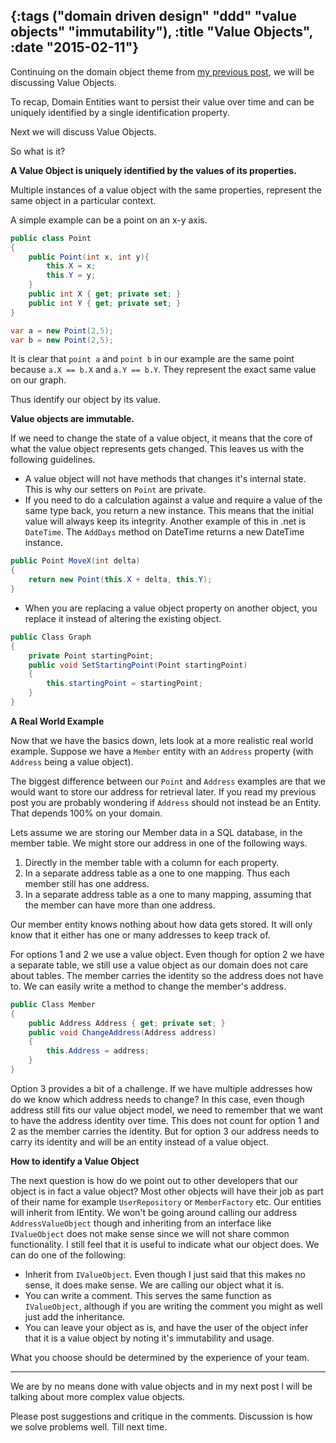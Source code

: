 {:tags ("domain driven design" "ddd" "value objects" "immutability"), :title "Value Objects", :date "2015-02-11"}
-----
Continuing on the domain object theme from [my previous post](http://sneakycode.net/entity-is-for-identity/), we will be discussing Value Objects.

To recap, Domain Entities want to persist their value over time and can be uniquely identified by a single identification property.

Next we will discuss Value Objects. 

So what is it?

**A Value Object is uniquely identified by the values of its properties.** 

Multiple instances of a value object with the same properties, represent the same object in a particular context.

A simple example can be a point on an x-y axis.

```csharp
public class Point
{
	public Point(int x, int y){
		this.X = x;
		this.Y = y;
	}
    public int X { get; private set; }
	public int Y { get; private set; }
}

var a = new Point(2,5);
var b = new Point(2,5);
```

It is clear that `point a` and `point b` in our example are the same point because `a.X == b.X` and `a.Y == b.Y`. They represent the exact same value on our graph.

Thus identify our object by its value.

**Value objects are immutable.**

If we need to change the state of a value object, it means that the core of what the value object represents gets changed. This leaves us with the following guidelines.

* A value object will not have methods that changes it's internal state. This is why our setters on `Point` are private.
* If you need to do a calculation against a value and require a value of the same type back, you return a new instance. This means that the initial value will always keep its   integrity. Another example of this in .net is `DateTime`. The   `AddDays` method on DateTime returns a new DateTime instance. 
```csharp
public Point MoveX(int delta)
{
    return new Point(this.X + delta, this.Y);
}
```

* When you are replacing a value object property on another object, you replace it instead of altering the existing object. 
```csharp
public Class Graph 
{
	private Point startingPoint;
	public void SetStartingPoint(Point startingPoint)
	{
		this.startingPoint = startingPoint;
	}
}
```

**A Real World Example**

Now that we have the basics down, lets look at a more realistic real world example. Suppose we have a `Member` entity with an `Address` property (with `Address` being a value object).

The biggest difference between our `Point` and `Address` examples are that we would want to store our address for retrieval later. If you read my previous post you are probably wondering if `Address` should not instead be an Entity. That depends 100% on your domain.

Lets assume we are storing our Member data in a SQL database, in the member table. We might store our address in one of the following ways.

1. Directly in the member table with a column for each property.
2. In a separate address table as a one to one mapping. Thus each member still has one address.
3. In a separate address table as a one to many mapping, assuming that the member can have more than one address.

Our member entity knows nothing about how data gets stored. It will only know that it either has one or many addresses to keep track of.

For options 1 and 2 we use a value object. Even though for option 2 we have a separate table, we still use a value object as our domain does not care about tables. The member carries the identity so the address does not have to. We can easily write a method to change the member's address.


```csharp
public Class Member 
{
	public Address Address { get; private set; }
	public void ChangeAddress(Address address)
	{
		this.Address = address;
	}
}
```

Option 3 provides a bit of a challenge. If we have multiple addresses how do we know which address needs to change? In this case, even though address still fits our value object model, we need to remember that we want to have the address identity over time. This does not count for option 1 and 2 as the member carries the identity. But for option 3 our address needs to carry its identity and will be an entity instead of a value object.

**How to identify a Value Object**

The next question is how do we point out to other developers that our object is in fact a value object? Most other objects will have their job as part of their name for example `UserRepository` or `MemberFactory` etc. Our entities will inherit from IEntity. We won't be going around calling our address `AddressValueObject` though and inheriting from an interface like `IValueObject` does not make sense since we will not share common functionality. I still feel that it is useful to indicate what our object does. We can do one of the following:

* Inherit from `IValueObject`. Even though I just said that this makes no sense, it does make sense. We are calling our object what it is. 
* You can write a comment. This serves the same function as `IValueObject`, although if you are writing the comment you might as well just add the inheritance.
* You can leave your object as is, and have the user of the object infer that it is a value object by noting it's immutability and usage.

What you choose should be determined by the experience of your team.

___
We are by no means done with value objects and in my next post I will be talking about more complex value objects.

Please post suggestions and critique in the comments. Discussion is how we solve problems well. Till next time.

<a href="http://www.codeproject.com/script/Articles/BlogFeedList.aspx?amid=8804440" rel="tag" style="display:none">CodeProject</a>
